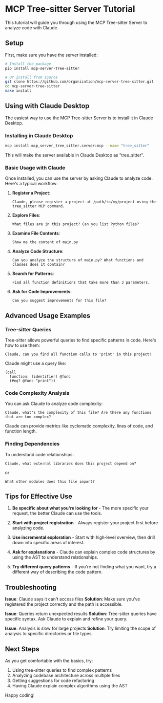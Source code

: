 # MCP Tree-sitter Server Tutorial

This tutorial will guide you through using the MCP Tree-sitter Server to analyze code with Claude.

## Setup

First, make sure you have the server installed:

```bash
# Install the package
pip install mcp-server-tree-sitter

# Or install from source
git clone https://github.com/organization/mcp-server-tree-sitter.git
cd mcp-server-tree-sitter
make install
```

## Using with Claude Desktop

The easiest way to use the MCP Tree-sitter Server is to install it in Claude Desktop.

### Installing in Claude Desktop

```bash
mcp install mcp_server_tree_sitter.server:mcp --name "tree_sitter"
```

This will make the server available in Claude Desktop as "tree_sitter".

### Basic Usage with Claude

Once installed, you can use the server by asking Claude to analyze code. Here's a typical workflow:

1. **Register a Project**:
   ```
   Claude, please register a project at /path/to/my/project using the tree_sitter MCP command.
   ```

2. **Explore Files**:
   ```
   What files are in this project? Can you list Python files?
   ```

3. **Examine File Contents**:
   ```
   Show me the content of main.py
   ```

4. **Analyze Code Structure**:
   ```
   Can you analyze the structure of main.py? What functions and classes does it contain?
   ```

5. **Search for Patterns**:
   ```
   Find all function definitions that take more than 3 parameters.
   ```

6. **Ask for Code Improvements**:
   ```
   Can you suggest improvements for this file?
   ```

## Advanced Usage Examples

### Tree-sitter Queries

Tree-sitter allows powerful queries to find specific patterns in code. Here's how to use them:

```
Claude, can you find all function calls to 'print' in this project?
```

Claude might use a query like:
```
(call
  function: (identifier) @func
  (#eq? @func "print"))
```

### Code Complexity Analysis

You can ask Claude to analyze code complexity:

```
Claude, what's the complexity of this file? Are there any functions that are too complex?
```

Claude can provide metrics like cyclomatic complexity, lines of code, and function length.

### Finding Dependencies

To understand code relationships:

```
Claude, what external libraries does this project depend on?
```

or

```
What other modules does this file import?
```

## Tips for Effective Use

1. **Be specific about what you're looking for** - The more specific your request, the better Claude can use the tools.

2. **Start with project registration** - Always register your project first before analyzing code.

3. **Use incremental exploration** - Start with high-level overview, then drill down into specific areas of interest.

4. **Ask for explanations** - Claude can explain complex code structures by using the AST to understand relationships.

5. **Try different query patterns** - If you're not finding what you want, try a different way of describing the code pattern.

## Troubleshooting

**Issue**: Claude says it can't access files
**Solution**: Make sure you've registered the project correctly and the path is accessible.

**Issue**: Queries return unexpected results
**Solution**: Tree-sitter queries have specific syntax. Ask Claude to explain and refine your query.

**Issue**: Analysis is slow for large projects
**Solution**: Try limiting the scope of analysis to specific directories or file types.

## Next Steps

As you get comfortable with the basics, try:

1. Using tree-sitter queries to find complex patterns
2. Analyzing codebase architecture across multiple files
3. Getting suggestions for code refactoring
4. Having Claude explain complex algorithms using the AST

Happy coding!
